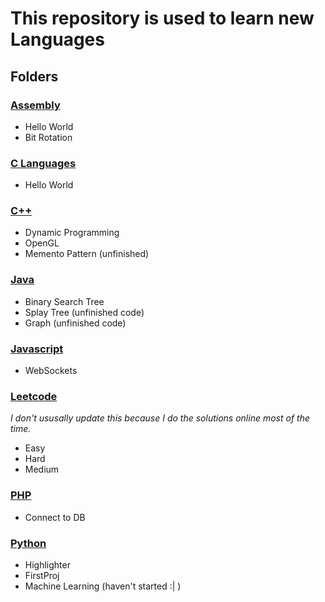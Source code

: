 #   This repository is used to learn new Languages
##  Folders

### [Assembly](Assembly)
- Hello World
- Bit Rotation

### [C Languages](#C-Language)
- Hello World

### [C++](C++)
- Dynamic Programming
- OpenGL
- Memento Pattern (unfinished)

### [Java](Java)
- Binary Search Tree
- Splay Tree (unfinished code)
- Graph (unfinished code)

### [Javascript](Javascript)
- WebSockets

### [Leetcode](Leetcode)
_I don't ususally update this because I do the solutions online most of the time._
- Easy
- Hard
- Medium

### [PHP](PHP)
- Connect to DB

### [Python](Python)
- Highlighter
- FirstProj
- Machine Learning (haven't started :| )



